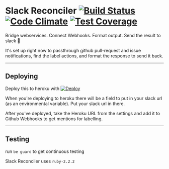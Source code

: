 # Slack Reconciler [![Build Status](https://travis-ci.org/Reliefwatch/slack-reconciler.svg?branch=master)](https://travis-ci.org/Reliefwatch/slack-reconciler) [![Code Climate](https://codeclimate.com/repos/56a7ad12d3a95a003b006119/badges/e2c052cda7f175255e34/gpa.svg)](https://codeclimate.com/repos/56a7ad12d3a95a003b006119/feed) [![Test Coverage](https://codeclimate.com/repos/56a7ad12d3a95a003b006119/badges/e2c052cda7f175255e34/coverage.svg)](https://codeclimate.com/repos/56a7ad12d3a95a003b006119/coverage)

Bridge webservices. Connect Webhooks. Format output. Send the result to slack :tada:

It's set up right now to passthrough github pull-request and issue notifications, find the label actions, and format the response to send it back.

---------

## Deploying

Deploy this to heroku with [![Deploy](https://www.herokucdn.com/deploy/button.svg)](https://heroku.com/deploy)

When you're deploying to heroku there will be a field to put in your slack url (as an environmental variable). Put your slack url in there.

After you've deployed, take the Heroku URL from the settings and add it to Github Webhooks to get mentions for labelling.

--------

## Testing

run `be guard` to get continuous testing

Slack Reconciler uses `ruby-2.2.2`